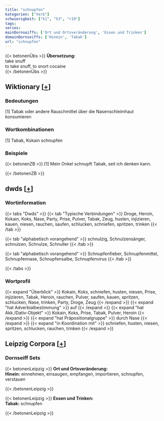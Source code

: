 ```yaml
---
title: "schnupfen"
kategorien: ["Verb"]
schwierigkeit: ["k1", "h3", "r19"]
tags:
series:
mainDornseiffs: ['Ort und Ortsveränderung', 'Essen und Trinken']
domainDornseiffs: ['Hinein', 'Tabak']
url: "schnupfen"
---
```


{{< betonenÜbs >}}
**Übersetzung:**  
take snuff  
to take snuff, to snort cocaine  
{{< /betonenÜbs >}}

## Wiktionary [[+](https://de.wiktionary.org/wiki/schnupfen)]

### Bedeutungen
[1] Tabak oder andere Rauschmittel über die Nasenschleimhaut konsumieren  

### Wortkombinationen
[1] Tabak, Kokain schnupfen  

### Beispiele
{{< betonenZB >}}
[1] Mein Onkel schnupft Tabak, seit ich denken kann.  

{{< /betonenZB >}}


## dwds [[+](https://www.dwds.de/wb/schnupfen)]

### Wortinformation
{{< tabs "Dwds" >}}
{{< tab "Typische Verbindungen" >}}
Droge, Heroin, Kokain, Koks, Nase, Party, Prise, Pulver, Tabak, Zeug, husten, injizieren, kauen, niesen, rauchen, saufen, schlucken, schniefen, spritzen, trinken
{{< /tab >}}

{{< tab "alphabetisch vorangehend" >}}
schnulzig, Schnulzensänger, schnulzen, Schnulze, Schnuller
{{< /tab >}}

{{< tab "alphabetisch vorangehend" >}}
Schnupfenfieber, Schnupfenmittel, Schnupfennase, Schnupfensalbe, Schnupfenvirus
{{< /tab >}}

{{< /tabs >}}

### Wortprofil
{{< expand "Überblick" >}} Kokain, Koks, schniefen, husten, niesen, Prise, injizieren, Tabak, Heroin, rauchen, Pulver, saufen, kauen, spritzen, schlucken, Nase, trinken, Party, Droge, Zeug {{< /expand >}}
{{< expand "hat Adverbialbestimmung" >}} auf {{< /expand >}}
{{< expand "hat Akk./Dativ-Objekt" >}} Kokain, Koks, Prise, Tabak, Pulver, Heroin {{< /expand >}}
{{< expand "hat Präpositionalgruppe" >}} durch Nase {{< /expand >}}
{{< expand "in Koordination mit" >}} schniefen, husten, niesen, spritzen, schlucken, rauchen, trinken {{< /expand >}}

## Leipzig Corpora [[+](https://corpora.uni-leipzig.de/en/res?word=schnupfen&corpusId=deu_newscrawl-public_2018)]

### Dornseiff Sets
{{< betonenLeipzig >}}
**Ort und Ortsveränderung:**  
**Hinein:** einnehmen, einsaugen, empfangen, importieren, schnupfen, verstauen  

{{< /betonenLeipzig >}}


{{< betonenLeipzig >}}
**Essen und Trinken:**  
**Tabak:** schnupfen  

{{< /betonenLeipzig >}}
